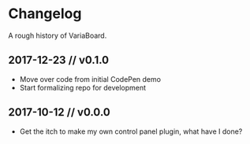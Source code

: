 # Changelog

A rough history of VariaBoard.

## 2017-12-23 // v0.1.0

- Move over code from initial CodePen demo
- Start formalizing repo for development

## 2017-10-12 // v0.0.0

- Get the itch to make my own control panel plugin, what have I done?
